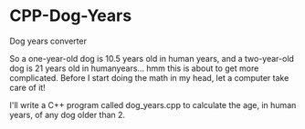 # CPP-Dog-Years
Dog years converter


<p>So a one-year-old dog is 10.5 years old in human years, and a two-year-old 
dog is 21 years old in humanyears… hmm this is about to get more complicated. 
Before I start doing the math in my head, let a computer take care of it!</p>

<p>I'll write a C++ program called dog_years.cpp to calculate the age, in human years, of any dog older than 2. </p>
